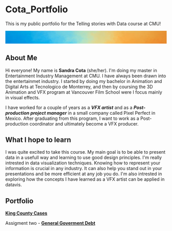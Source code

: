 # Cota_Portfolio
This is my public portfolio for the Telling stories with Data course at CMU!

![Picture](Im2.png)

## About Me
Hi everyone! My name is **Sandra Cota** (she/her). I'm doing my master in Entertainment Industry Management at CMU. I have always been drawn into the entertainmet industry. I started by doing my bachelor in Animation and Digital Arts at Tecnologico de Monterrey, and then by coursing the 3D Animation and VFX program at Vancouver Film School were I focus mainly in visual effects. 

I have worked for a couple of years as a **_VFX artist_** and as a **_Post-production project manager_** in a small company called Pixel Perfect in Mexico. After graduating from this program, I want to work as a Post-production coordinator and ultimately become a VFX producer.

## What I hope to learn
I was quite excited to take this course. My main goal is to be able to present data in a usefull way and learning to use good design principles. I'm really intrested in data visualization techniques. Knowing how to represent your information is crucial in any industry. It can also help you stand out in your presentations and be more efficient at any job you do. I'm also intrested in exploring how the concepts I have learned as a VFX artist can be applied in datavis.

## Portfolio

[**King County Cases**](https://sandrac1996.github.io/Cota_Portfolio/KingCounty.html)

Assigment two - [**General Goverment Debt**](https://sandrac1996.github.io/Cota_Portfolio/govDebt.html)


